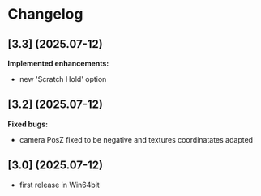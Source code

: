 # Changelog

## [3.3] (2025.07-12)

**Implemented enhancements:**
- new 'Scratch Hold' option

## [3.2] (2025.07-12)

**Fixed bugs:**
- camera PosZ fixed to be negative and textures coordinatates adapted

## [3.0] (2025.07-12)
- first release in Win64bit
